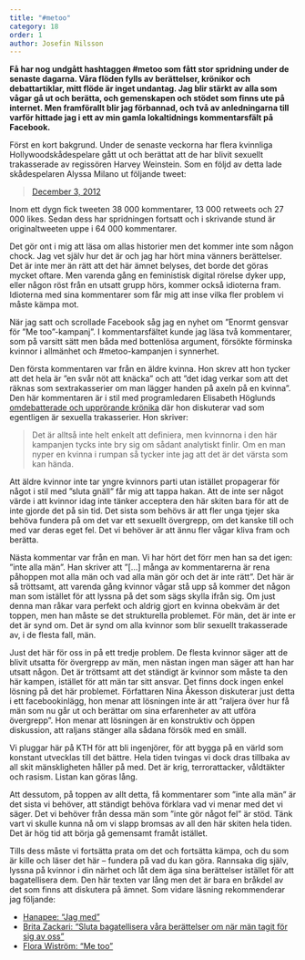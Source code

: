 ```yaml
---
title: "#metoo"
category: 18
order: 1
author: Josefin Nilsson
---
```

**Få har nog undgått hashtaggen #metoo som fått stor spridning under de senaste dagarna. Våra flöden fylls av berättelser, krönikor och debattartiklar, mitt flöde är inget undantag. Jag blir stärkt av alla som vågar gå ut och berätta, och gemenskapen och stödet som finns ute på internet. Men framförallt blir jag förbannad, och två av anledningarna till varför hittade jag i ett av min gamla lokaltidnings kommentarsfält på Facebook.**

Först en kort bakgrund. Under de senaste veckorna har flera kvinnliga Hollywoodskådespelare gått ut och berättat att de har blivit sexuellt trakasserade av regissören Harvey Weinstein. Som en följd av detta lade skådespelaren Alyssa Milano ut följande tweet:


<blockquote class="twitter-tweet tw-align-center"><a href="https://twitter.com/Alyssa_Milano/status/919659438700670976
" data-datetime="2012-12-03T18:51:11+00:00">December 3, 2012</a></blockquote>
<script src="//platform.twitter.com/widgets.js" charset="utf-8"></script>

Inom ett dygn fick tweeten 38 000 kommentarer, 13 000 retweets och 27 000 likes. Sedan dess har spridningen fortsatt och i skrivande stund är originaltweeten uppe i 64 000 kommentarer.

Det gör ont i mig att läsa om allas historier men det kommer inte som någon chock. Jag vet själv hur det är och jag har hört mina vänners berättelser. Det är inte mer än rätt att det här ämnet belyses, det borde det göras mycket oftare. Men varenda gång en feministisk digital rörelse dyker upp, eller någon röst från en utsatt grupp hörs, kommer också idioterna fram. Idioterna med sina kommentarer som får mig att inse vilka fler problem vi måste kämpa mot.

När jag satt och scrollade Facebook såg jag en nyhet om ”Enormt gensvar för ”Me too”-kampanj”. I kommentarsfältet kunde jag läsa två kommentarer, som på varsitt sätt men båda med bottenlösa argument, försökte förminska kvinnor i allmänhet och #metoo-kampanjen i synnerhet.

Den första kommentaren var från en äldre kvinna. Hon skrev att hon tycker att det hela är ”en svår nöt att knäcka” och att ”det idag verkar som att det räknas som sextrakasserier om man lägger handen på axeln på en kvinna”. Den här kommentaren är i stil med programledaren Elisabeth Höglunds [omdebatterade och upprörande krönika](https://www.expressen.se/debatt/ett-nyp-i-rumpan-ar-inte-sa-farligt/) där hon diskuterar vad som egentligen är sexuella trakasserier. Hon skriver:

> Det är alltså inte helt enkelt att definiera, men kvinnorna i den här kampanjen tycks inte bry sig om sådant analytiskt finlir. Om en man nyper en kvinna i rumpan så tycker inte jag att det är det värsta som kan hända.

Att äldre kvinnor inte tar yngre kvinnors parti utan istället propagerar för något i stil med ”sluta gnäll” får mig att tappa hakan. Att de inte ser något värde i att kvinnor idag inte tänker acceptera den här skiten bara för att de inte gjorde det på sin tid. Det sista som behövs är att fler unga tjejer ska behöva fundera på om det var ett sexuellt övergrepp, om det kanske till och med var deras eget fel. Det vi behöver är att ännu fler vågar kliva fram och berätta.  

Nästa kommentar var från en man. Vi har hört det förr men han sa det igen: ”inte alla män”. Han skriver att ”[…] många av kommentarerna är rena påhoppen mot alla män och vad alla män gör och det är inte rätt”. Det här är så tröttsamt, att varenda gång kvinnor vågar stå upp så kommer det någon man som istället för att lyssna på det som sägs skylla ifrån sig. Om just denna man råkar vara perfekt och aldrig gjort en kvinna obekväm är det toppen, men han måste se det strukturella problemet. För män, det är inte er det är synd om. Det är synd om alla kvinnor som blir sexuellt trakasserade av, i de flesta fall, män.

Just det här för oss in på ett tredje problem. De flesta kvinnor säger att de blivit utsatta för övergrepp av män, men nästan ingen man säger att han har utsatt någon. Det är tröttsamt att det ständigt är kvinnor som måste ta den här kampen, istället för att män tar sitt ansvar. Det finns dock ingen enkel lösning på det här problemet. Författaren Nina Åkesson diskuterar just detta i ett facebookinlägg, hon menar att lösningen inte är att ”raljera över hur få män som nu går ut och berättar om sina erfarenheter av att utföra övergrepp”. Hon menar att lösningen är en konstruktiv och öppen diskussion, att raljans stänger alla sådana försök med en smäll.

Vi pluggar här på KTH för att bli ingenjörer, för att bygga på en värld som konstant utvecklas till det bättre. Hela tiden tvingas vi dock dras tillbaka av all skit mänskligheten håller på med. Det är krig, terrorattacker, våldtäkter och rasism. Listan kan göras lång.

Att dessutom, på toppen av allt detta, få kommentarer som ”inte alla män” är det sista vi behöver, att ständigt behöva förklara vad vi menar med det vi säger.  Det vi behöver från dessa män som ”inte gör något fel” är stöd. Tänk vart vi skulle kunna nå om vi slapp bromsas av all den här skiten hela tiden. Det är hög tid att börja gå gemensamt framåt istället.

Tills dess måste vi fortsätta prata om det och fortsätta kämpa, och du som är kille och läser det här – fundera på vad du kan göra. Rannsaka dig själv, lyssna på kvinnor i din närhet och låt dem äga sina berättelser istället för att bagatellisera dem. Den här texten var lång men det är bara en bråkdel av det som finns att diskutera på ämnet. Som vidare läsning rekommenderar jag följande:

* [Hanapee: “Jag med”](https://blogg.ng.se/hanapee/)
* [Brita Zackari: “Sluta bagatellisera våra berättelser om när män tagit för sig av oss”](https://brita.elle.se/sluta-bagatellisera-vara-berattelser-om-nar-man-tagit-for-sig-av-oss/)
* [Flora Wiström: “Me too”](https://flora.baaam.se/2017/10/17/me-too/)
